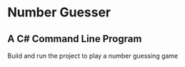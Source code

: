 # Number Guesser

## A C# Command Line Program

Build and run the project to play a number guessing game
